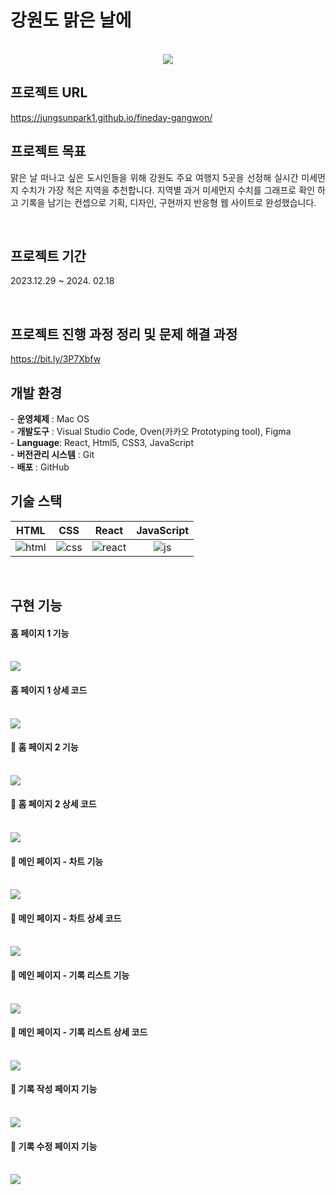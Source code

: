 # 강원도 맑은 날에

<p align="center">
  <br>
  <img src="./introduce/fineday-gangwon-main.png">
  <br>
</p>

## 프로젝트 URL

https://jungsunpark1.github.io/fineday-gangwon/

## 프로젝트 목표

<p align="justify">
맑은 날 떠나고 싶은 도시인들을 위해 강원도 주요 여행지 5곳을 선정해 실시간 미세먼지 수치가 가장 적은 지역을 추천합니다. 지역별 과거 미세먼지 수치를 그래프로 확인 하고 기록을 남기는 컨셉으로 기획, 디자인, 구현까지 반응형 웹 사이트로 완성했습니다.</p>

<br>

## 프로젝트 기간

<p align="justify">
2023.12.29 ~ 2024. 02.18
</p>

<br>

## 프로젝트 진행 과정 정리 및 문제 해결 과정

https://bit.ly/3P7Xbfw

## 개발 환경

<p align="justify">
  - <b>운영체제</b>	: Mac OS
  <br>
- <b>개발도구</b>	: Visual Studio Code, Oven(카카오 Prototyping tool), Figma
  <br>
- <b>Language</b>: React, Html5, CSS3, JavaScript
  <br>
- <b>버전관리 시스템</b>	: Git
  <br>
- <b>배포</b>	: GitHub
  <br>
</p>

## 기술 스택

|  HTML   |  CSS   |  React   | JavaScript |
| :-----: | :----: | :------: | :--------: |
| ![html] | ![css] | ![react] |   ![js]    |

<br>

## 구현 기능

#### 홈 페이지 1 기능

 <br>
  <img src="./introduce/slides/slide1.png">
  <br>

#### 홈 페이지 1 상세 코드

   <br>
  <img src="./introduce/slides/slide2.png">
  <br>

#### 📍 홈 페이지 2 기능

   <br>
  <img src="./introduce/slides/slide3.png">
  <br>

#### 📍 홈 페이지 2 상세 코드

   <br>
  <img src="./introduce/slides/slide4.png">
  <br>

#### 📍 메인 페이지 - 차트 기능

   <br>
  <img src="./introduce/slides/slide5.png">
  <br>

#### 📍 메인 페이지 - 차트 상세 코드

   <br>
  <img src="./introduce/slides/slide6.png">
  <br>

#### 📍 메인 페이지 - 기록 리스트 기능

   <br>
  <img src="./introduce/slides/slide7.png">
  <br>

#### 📍 메인 페이지 - 기록 리스트 상세 코드

   <br>
  <img src="./introduce/slides/slide8.png">
  <br>

#### 📍 기록 작성 페이지 기능

   <br>
  <img src="./introduce/slides/slide9.png">
  <br>

#### 📍 기록 수정 페이지 기능

   <br>
  <img src="./introduce/slides/slide10.png">
  <br>
<!--  -->

[js]: ./introduce/icons/javascript.svg
[html]: ./introduce/icons/html.svg
[css]: ./introduce/icons/css.svg
[react]: ./introduce/icons/react.svg
